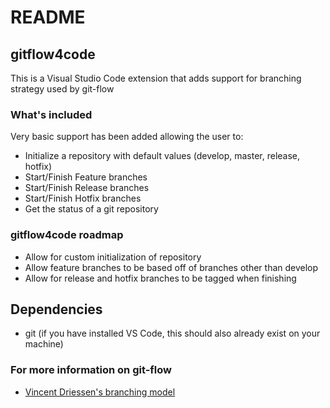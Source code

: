 # README
## gitflow4code
This is a Visual Studio Code extension that adds support for branching strategy used by git-flow

### What's included
Very basic support has been added allowing the user to:
* Initialize a repository with default values (develop, master, release, hotfix)
* Start/Finish Feature branches
* Start/Finish Release branches
* Start/Finish Hotfix branches
* Get the status of a git repository

### gitflow4code roadmap
* Allow for custom initialization of repository
* Allow feature branches to be based off of branches other than develop
* Allow for release and hotfix branches to be tagged when finishing

## Dependencies
* git (if you have installed VS Code, this should also already exist on your machine)

### For more information on git-flow
* [Vincent Driessen's branching model](http://nvie.com/posts/a-successful-git-branching-model/)



